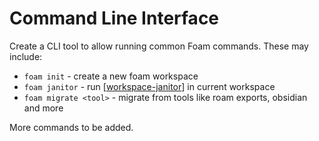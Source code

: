 # Command Line Interface

Create a CLI tool to allow running common Foam commands. These may include:

- `foam init` - create a new foam workspace
- `foam janitor` - run [[workspace-janitor]] in current workspace
- `foam migrate <tool>` - migrate from tools like roam exports, obsidian and more

More commands to be added.

[//begin]: # "Autogenerated link references for markdown compatibility"
[workspace-janitor]: workspace-janitor "Janitor"
[//end]: # "Autogenerated link references"

